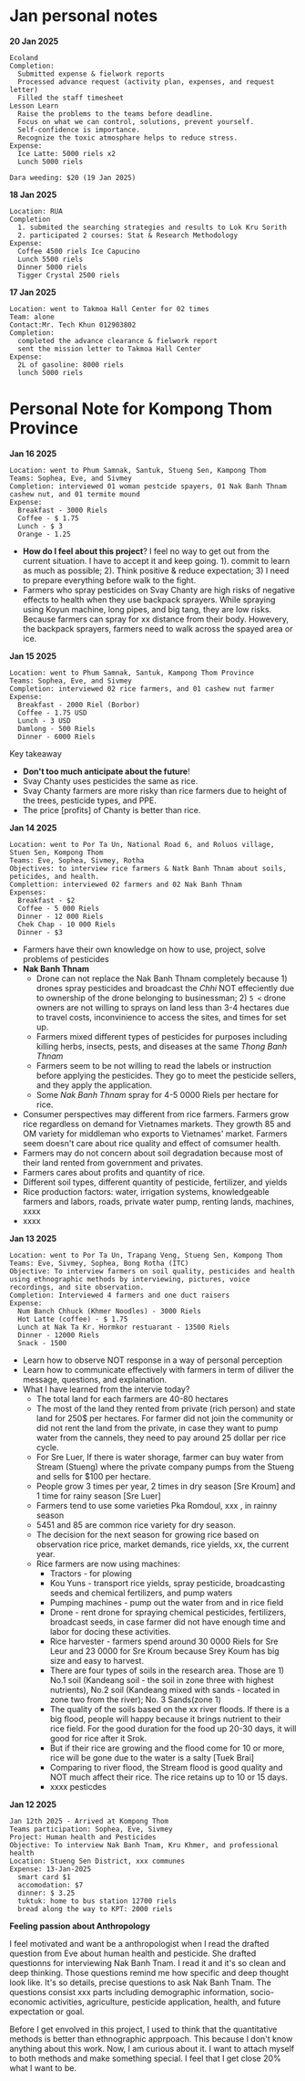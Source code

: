 # Jan personal notes
__20 Jan 2025__
```
Ecoland
Completion:
  Submitted expense & fielwork reports
  Processed advance request (activity plan, expenses, and request letter)
  Filled the staff timesheet
Lesson Learn
  Raise the problems to the teams before deadline.
  Focus on what we can control, solutions, prevent yourself.
  Self-confidence is importance.
  Recognize the toxic atmosphare helps to reduce stress.
Expense:
  Ice Latte: 5000 riels x2
  Lunch 5000 riels

Dara weeding: $20 (19 Jan 2025)
```


__18 Jan 2025__
```
Location: RUA
Completion
  1. submited the searching strategies and results to Lok Kru Sorith
  2. participated 2 courses: Stat & Research Methodology
Expense:
  Coffee 4500 riels Ice Capucino
  Lunch 5500 riels
  Dinner 5000 riels
  Tigger Crystal 2500 riels

```

__17 Jan 2025__ 
```
Location: went to Takmoa Hall Center for 02 times
Team: alone
Contact:Mr. Tech Khun 012903802
Completion:
  completed the advance clearance & fielwork report
  sent the mission letter to Takmoa Hall Center
Expense:
  2L of gasoline: 8000 riels
  lunch 5000 riels
```

# Personal Note for Kompong Thom Province

__Jan 16 2025__
```
Location: went to Phum Samnak, Santuk, Stueng Sen, Kampong Thom
Teams: Sophea, Eve, and Sivmey
Completion: interviewed 01 woman pestcide spayers, 01 Nak Banh Thnam cashew nut, and 01 termite mound
Expense:
  Breakfast - 3000 Riels
  Coffee - $ 1.75
  Lunch - $ 3
  Orange - 1.25
```
- __How do I feel about this project__? I feel no way to get out from the current situation. I have to accept it and keep going. 1). commit to learn as much as possible; 2). Think positive & reduce expectation; 3) I need to prepare everything before walk to the fight.
- Farmers who spray pesticides on Svay Chanty are high risks of negative effects to health when they use backpack sprayers. While spraying using Koyun machine, long pipes, and big tang, they are low risks. Because farmers can spray for xx distance from their body. Howevery, the backpack sprayers, farmers need to walk across the spayed area or ice. 


__Jan 15 2025__
```
Location: went to Phum Samnak, Santuk, Kampong Thom Province
Teams: Sophea, Eve, and Sivmey
Completion: interviewed 02 rice farmers, and 01 cashew nut farmer
Expense:
  Breakfast - 2000 Riel (Borbor)
  Coffee - 1.75 USD
  Lunch - 3 USD
  Damlong - 500 Riels
  Dinner - 6000 Riels
```
Key takeaway
- **Don't too much anticipate about the future**!
- Svay Chanty uses pesticides the same as rice.
- Svay Chanty farmers are more risky than rice farmers due to height of the trees, pesticide types, and PPE.
- The price [profits] of Chanty is better than rice.


__Jan 14 2025__ 
```
Location: went to Por Ta Un, National Road 6, and Roluos village, Stuen Sen, Kompong Thom
Teams: Eve, Sophea, Sivmey, Rotha
Objectives: to interview rice farmers & Natk Banh Thnam about soils, peticides, and health.
Complettion: interviewed 02 farmers and 02 Nak Banh Thnam
Expenses:
  Breakfast - $2
  Coffee - 5 000 Riels
  Dinner - 12 000 Riels
  Chek Chap - 10 000 Riels
  Dinner - $3
```
- Farmers have their own knowledge on how to use, project, solve problems of pesticides
- __Nak Banh Thnam__
  - Drone can not replace the Nak Banh Thnam completely because 1) drones spray pesticides and broadcast the *Chhi* NOT effeciently due to ownership of the drone belonging to businessman; 2) `5 <` drone owners are not willing to sprays on land less than 3-4 hectares due to travel costs, inconvinience to access the sites, and times for set up.
  - Farmers mixed different types of pesticides for purposes including killing herbs, insects, pests, and diseases at the same *Thong Banh Thnam*
  - Farmers seem to be not willing to read the labels or instruction before applying the pesticides. They go to meet the pesticide sellers, and they apply the application.
  - Some *Nak Banh Thnam* spray for 4-5 0000 Riels per hectare for rice.
- Consumer perspectives may different from rice farmers. Farmers grow rice regardless on demand for Vietnames markets. They growth 85 and OM variety for middleman who exports to Vietnames' market. Farmers seem doesn't care about rice quality and effect of comsumer health.
- Farmers may do not concern about soil degradation because most of their land rented from government and privates.
- Farmers cares about profits and quantity of rice.
- Different soil types, different quantity of pesticide, fertilizer, and yields
- Rice production factors: water, irrigation systems, knowledgeable farmers and labors, roads, private water pump, renting lands, machines, xxxx
- xxxx

__Jan 13 2025__
```
Location: went to Por Ta Un, Trapang Veng, Stueng Sen, Kompong Thom
Teams: Eve, Sivmey, Sophea, Bong Rotha (ITC)
Objective: To interview farmers on soil quality, pesticides and health using ethnographic methods by interviewing, pictures, voice recordings, and site observation. 
Completion: Interviewed 4 farmers and one duct raisers
Expense:
  Num Banch Chhuck (Khmer Noodles) - 3000 Riels
  Hot Latte (coffee) - $ 1.75
  Lunch at Nak Ta Kr. Hormkor restuarant - 13500 Riels
  Dinner - 12000 Riels
  Snack - 1500

```
- Learn how to observe NOT response in a way of personal perception
- Learn how to communicate effectively with farmers in term of diliver the message, questions, and explaination.
- What I have learned from the intervie today?
  - The total land for each farmers are 40-80 hectares
  - The most of the land they rented from private (rich person) and state land for 250$ per hectares. For farmer did not join the community or did not rent the land from the private, in case they want to pump water from the cannels, they need to pay around 25 dollar per rice cycle.
  - For Sre Luer, If there is water shorage, farmer can buy water from Stream (Stueng) where the private company pumps from the Stueng and sells for $100 per hectare.
  - People grow 3 times per year, 2 times in dry season [Sre Kroum] and 1 time for rainy season [Sre Luer]
  - Farmers tend to use some varieties Pka Romdoul, xxx , in rainny season
  - 5451 and 85 are common rice variety for dry season.
  - The decision for the next season for growing rice based on observation rice price, market demands, rice yields, xx, the current year.
  - Rice farmers are now using machines:
     - Tractors - for plowing
     - Kou Yuns - transport rice yields, spray pesticide, broadcasting seeds and chemical fertilizers, and pump waters
     - Pumping machines - pump out the water from and in rice field
     - Drone - rent drone for spraying chemical pesticides, fertilizers, broadcast seeds, in case farmer did not have enough time and labor for docing these activities.
     - Rice harvester - farmers spend around 30 0000 Riels for Sre Leur and 23 0000 for Sre Kroum because Srey Koum has big size and easy to harvest.
     - There are four types of soils in the research area. Those are 1) No.1 soil (Kandeang soil - the soil in zone three with highest nutrients), No.2 soil (Kandeang mixed with sands - located in zone two from the river); No. 3 Sands(zone 1)
     - The quality of the soils based on the xx river floods. If there is a big flood, people will happy because it brings nutrient to their rice field. For the good duration for the food up 20-30 days, it will good for rice after it Srok.
     - But if their rice are growing and the flood come for 10 or more, rice will be gone due to the water is a salty [Tuek Brai]
     - Comparing to river flood, the Stream flood is good quality and NOT much affect their rice. The rice retains up to 10 or 15 days.
     - xxxx pesticdes

__Jan 12 2025__
```
Jan 12th 2025 - Arrived at Kompong Thom
Teams participation: Sophea, Eve, Sivmey
Project: Human health and Pesticides
Objective: To interview Nak Banh Tnam, Kru Khmer, and professional health
Location: Stueng Sen District, xxx communes
Expense: 13-Jan-2025
  smart card $1
  accomodation: $7
  dinner: $ 3.25
  tuktuk: home to bus station 12700 riels
  bread along the way to KPT: 2000 riels

```
__Feeling passion about Anthropology__ 

I feel motivated and want be a anthropologist when I read the drafted question from Eve about human health and pesticide. She drafted questionns for interviewing Nak Banh Tnam. I read it and it's so clean and deep thinking. Those questions remind me how specific and deep thought look like. It's so details, precise questions to ask Nak Banh Tnam. The questions consist xxx parts including demographic information, socio-economic activities, agriculture, pesticide application, health, and future expectation or goal. 

Before I get envolved in this project, I used to think that the quantitative methods is better than ethnographic apprpoach. This because I don't know anything about this work. Now, I am curious about it. I want to attach myself to both methods and make something special. I feel that I get close 20% what I want to be. 
